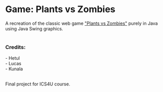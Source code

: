 # Game: Plants vs Zombies
A recreation of the classic web game <a href="https://en.wikipedia.org/wiki/Plants_vs._Zombies">"Plants vs Zombies"</a> purely in Java using Java Swing graphics. 
<br/><br/>
<h3>Credits:</h3>
 - Hetul<br/>
 - Lucas<br/>
 - Kunala<br/><br/>
 
 Final project for ICS4U course.
